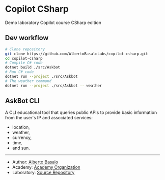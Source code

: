 # Copilot CSharp
Demo laboratory Copilot course CSharp edition

## Dev workflow

```bash
# Clone repository
git clone https://github.com/AlbertoBasaloLabs/copilot-csharp.git
cd copilot-csharp
# Compile C# code
dotnet build ./src/Askbot
# Run C# code
dotnet run --project ./src/Askbot 
# The weather command
dotnet run --project ./src/Askbot -- weather
```

## AskBot CLI

A CLI educational tool that queries public APIs to provide basic information from the user's IP and associated services: 

- location, 
- weather, 
- currency, 
- time, 
- and sun.

---

- Author: [Alberto Basalo](https://albertobasalo.dev)
- Academy: [Academy Organization](https://github.com/AlbertoBasaloAcademy)
- Laboratory: [Source Repository](https://github.com/AlbertoBasaloLabs/copilot-csharp)